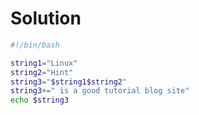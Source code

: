 # Solution

```bash
#!/bin/bash

string1="Linux"
string2="Hint"
string3="$string1$string2"
string3+=" is a good tutorial blog site"
echo $string3
```
